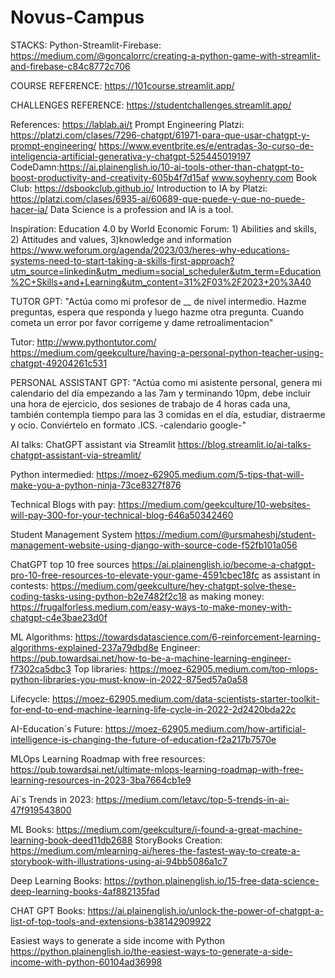 # Novus-Campus

STACKS:
Python-Streamlit-Firebase: https://medium.com/@goncalorrc/creating-a-python-game-with-streamlit-and-firebase-c84c8772c706

COURSE REFERENCE:
https://101course.streamlit.app/

CHALLENGES REFERENCE:
https://studentchallenges.streamlit.app/

References:
https://lablab.ai/t
Prompt Engineering Platzi: https://platzi.com/clases/7296-chatgpt/61971-para-que-usar-chatgpt-y-prompt-engineering/
https://www.eventbrite.es/e/entradas-3o-curso-de-inteligencia-artificial-generativa-y-chatgpt-525445019197
CodeDamn:https://ai.plainenglish.io/10-ai-tools-other-than-chatgpt-to-boost-productivity-and-creativity-605b4f7d15af
www.soyhenry.com
Book Club: 
https://dsbookclub.github.io/
Introduction to IA by Platzi: https://platzi.com/clases/6935-ai/60689-que-puede-y-que-no-puede-hacer-ia/
Data Science is a profession and IA is a tool.


Inspiration:
Education 4.0 by World Economic Forum: 1) Abilities and skills, 2) Attitudes and values, 3)knowledge and information
https://www.weforum.org/agenda/2023/03/heres-why-educations-systems-need-to-start-taking-a-skills-first-approach?utm_source=linkedin&utm_medium=social_scheduler&utm_term=Education%2C+Skills+and+Learning&utm_content=31%2F03%2F2023+20%3A40

TUTOR GPT: "Actúa como mi profesor de __ de nivel intermedio. Hazme preguntas, espera que responda y luego hazme otra pregunta. Cuando cometa un error por favor corrígeme y dame retroalimentacion"

Tutor:
http://www.pythontutor.com/
https://medium.com/geekculture/having-a-personal-python-teacher-using-chatgpt-49204261c531


PERSONAL ASSISTANT GPT:
"Actúa como mi asistente personal, genera mi calendario del día empezando a las 7am y terminando 10pm, debe incluir una hora de ejercicio, dos sesiones de trabajo de 4 horas cada una, también contempla tiempo para las 3 comidas en el día, estudiar, distraerme y ocio. Conviértelo en formato .ICS. -calendario google-"

AI talks: ChatGPT assistant via Streamlit
https://blog.streamlit.io/ai-talks-chatgpt-assistant-via-streamlit/

Python intermedied:
https://moez-62905.medium.com/5-tips-that-will-make-you-a-python-ninja-73ce8327f876

Technical Blogs with pay:
https://medium.com/geekculture/10-websites-will-pay-300-for-your-technical-blog-646a50342460

Student Management System
https://medium.com/@ursmaheshj/student-management-website-using-django-with-source-code-f52fb101a056

ChatGPT 
top 10 free sources
https://ai.plainenglish.io/become-a-chatgpt-pro-10-free-resources-to-elevate-your-game-4591cbec18fc
as assistant in contests:
https://medium.com/geekculture/hey-chatgpt-solve-these-coding-tasks-using-python-b2e7482f2c18
as making money:
https://frugalforless.medium.com/easy-ways-to-make-money-with-chatgpt-c4e3bae23d0f


ML 
Algorithms:
https://towardsdatascience.com/6-reinforcement-learning-algorithms-explained-237a79dbd8e
Engineer:
https://pub.towardsai.net/how-to-be-a-machine-learning-engineer-f7302ca5dbc3
Top libraries:
https://moez-62905.medium.com/top-mlops-python-libraries-you-must-know-in-2022-875ed57a0a58

Lifecycle:
https://moez-62905.medium.com/data-scientists-starter-toolkit-for-end-to-end-machine-learning-life-cycle-in-2022-2d2420bda22c

AI-Education´s Future:
https://moez-62905.medium.com/how-artificial-intelligence-is-changing-the-future-of-education-f2a217b7570e

MLOps Learning Roadmap with free resources:
https://pub.towardsai.net/ultimate-mlops-learning-roadmap-with-free-learning-resources-in-2023-3ba7664cb1e9

Ai´s Trends in 2023:
https://medium.com/letavc/top-5-trends-in-ai-47f919543800

ML Books:
https://medium.com/geekculture/i-found-a-great-machine-learning-book-deed11db2688
StoryBooks Creation:
https://medium.com/mlearning-ai/heres-the-fastest-way-to-create-a-storybook-with-illustrations-using-ai-94bb5086a1c7

Deep Learning Books:
https://python.plainenglish.io/15-free-data-science-deep-learning-books-4af882135fad

CHAT GPT Books:
https://ai.plainenglish.io/unlock-the-power-of-chatgpt-a-list-of-top-tools-and-extensions-b38142909922

Easiest ways to generate a side income with Python
https://python.plainenglish.io/the-easiest-ways-to-generate-a-side-income-with-python-60104ad36998
